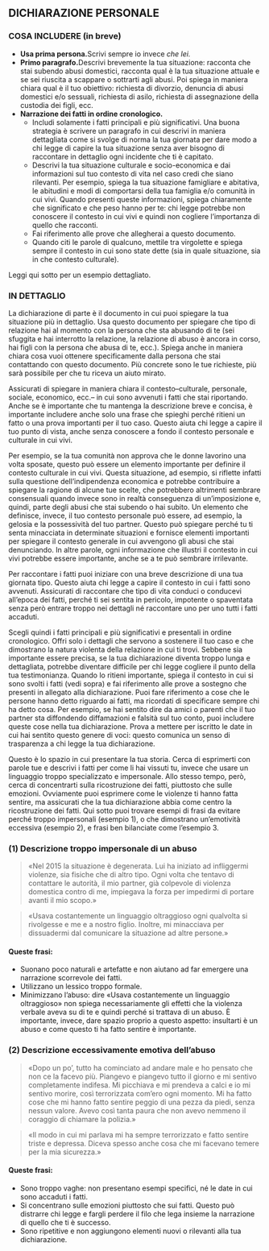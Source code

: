 <h2>DICHIARAZIONE PERSONALE</h2>
<h3>COSA INCLUDERE (in breve)</h3>
<ul>
    <li><strong>Usa prima persona.</strong>Scrivi sempre io invece <em>che lei.</em></li>
    <li><strong>Primo paragrafo.</strong>Descrivi brevemente la tua situazione: racconta che stai subendo abusi domestici, racconta qual è la tua situazione attuale e se sei riuscita a scappare o sottrarti agli abusi. Poi spiega in maniera chiara qual è il tuo obiettivo: richiesta di divorzio, denuncia di abusi domestici e/o sessuali, richiesta di asilo, richiesta di assegnazione della custodia dei figli, ecc.</li>
    <li><strong>Narrazione dei fatti in ordine cronologico.</strong>
        <ul>
            <li>Includi solamente i fatti principali e più significativi. Una buona strategia è scrivere un paragrafo in cui descrivi in maniera dettagliata come si svolge di norma la tua giornata per dare modo a chi legge di capire la tua situazione senza aver bisogno di raccontare in dettaglio ogni incidente che ti è capitato.</li>
            <li>Descrivi la tua situazione culturale e socio-economica e dai informazioni sul tuo contesto di vita nel caso credi che siano rilevanti. Per esempio, spiega la tua situazione famigliare e abitativa, le abitudini e modi di comportarsi della tua famiglia e/o comunità in cui vivi. Quando presenti queste informazioni, spiega chiaramente che significato e che peso hanno per te: chi legge potrebbe non conoscere il contesto in cui vivi e quindi non cogliere l’importanza di quello che racconti.</li>
            <li>Fai riferimento alle prove che allegherai a questo documento.</li>
            <li>Quando citi le parole di qualcuno, mettile tra virgolette e spiega sempre il contesto in cui sono state dette (sia in quale situazione, sia in che contesto culturale).</li>
        </ul>
    </li>
</ul>
<p>Leggi qui sotto per un esempio dettagliato.</p>
<h3>IN DETTAGLIO</h3>
<p>La dichiarazione di parte è il documento in cui puoi spiegare la tua situazione più in dettaglio. Usa questo documento per spiegare che tipo di relazione hai al momento con la persona che sta abusando di te (sei sfuggita e hai interrotto la relazione, la relazione di abuso è ancora in corso, hai figli con la persona che abusa di te, ecc.). Spiega anche in maniera chiara cosa vuoi ottenere specificamente dalla persona che stai contattando con questo documento. Più concrete sono le tue richieste, più sarà possibile per che tu riceva un aiuto mirato.</p>
<p>Assicurati di spiegare in maniera chiara il contesto–culturale, personale, sociale, economico, ecc.– in cui sono avvenuti i fatti che stai riportando. Anche se è importante che tu mantenga la descrizione breve e concisa, è importante includere anche solo una frase che spieghi perché ritieni un fatto o una prova importanti per il tuo caso. Questo aiuta chi legge a capire il tuo punto di vista, anche senza conoscere a fondo il contesto personale e culturale in cui vivi.</p>
<p>Per esempio, se la tua comunità non approva che le donne lavorino una volta sposate, questo può essere un elemento importante per definire il contesto culturale in cui vivi. Questa situazione, ad esempio, si riflette infatti sulla questione dell’indipendenza economica e potrebbe contribuire a spiegare la ragione di alcune tue scelte, che potrebbero altrimenti sembrare consensuali quando invece sono in realtà conseguenza di un’imposizione e, quindi, parte degli abusi che stai subendo o hai subito. Un elemento che definisce, invece, il tuo contesto personale può essere, ad esempio, la gelosia e la possessività del tuo partner. Questo può spiegare perché tu ti senta minacciata in determinate situazioni e fornisce elementi importanti per spiegare il contesto generale in cui avvengono gli abusi che stai denunciando. In altre parole, ogni informazione che illustri il contesto in cui vivi potrebbe essere importante, anche se a te può sembrare irrilevante.</p>
<p>Per raccontare i fatti puoi iniziare con una breve descrizione di una tua giornata tipo. Questo aiuta chi legge a capire il contesto in cui i fatti sono avvenuti. Assicurati di raccontare che tipo di vita conduci o conducevi all’epoca dei fatti, perché ti sei sentita in pericolo, impotente o spaventata senza però entrare troppo nei dettagli né raccontare uno per uno tutti i fatti accaduti.</p>
<p>Scegli quindi i fatti principali e più significativi e presentali in ordine cronologico. Offri solo i dettagli che servono a sostenere il tuo caso e che dimostrano la natura violenta della relazione in cui ti trovi. Sebbene sia importante essere precisa, se la tua dichiarazione diventa troppo lunga e dettagliata, potrebbe diventare difficile per chi legge cogliere il punto della tua testimonianza. Quando lo ritieni importante, spiega il contesto in cui si sono svolti i fatti (vedi sopra) e fai riferimento alle prove a sostegno che presenti in allegato alla dichiarazione. Puoi fare riferimento a cose che le persone hanno detto riguardo ai fatti, ma ricordati di specificare sempre chi ha detto cosa. Per esempio, se hai sentito dire da amici o parenti che il tuo partner sta diffondendo diffamazioni e falsità sul tuo conto, puoi includere queste cose nella tua dichiarazione. Prova a mettere per iscritto le date in cui hai sentito questo genere di voci: questo comunica un senso di trasparenza a chi legge la tua dichiarazione.</p>
<p>Questo è lo spazio in cui presentare la tua storia. Cerca di esprimerti con parole tue e descrivi i fatti per come li hai vissuti tu, invece che usare un linguaggio troppo specializzato e impersonale. Allo stesso tempo, però, cerca di concentrarti sulla ricostruzione dei fatti, piuttosto che sulle emozioni. Ovviamente puoi esprimere come le violenze ti hanno fatta sentire, ma assicurati che la tua dichiarazione abbia come centro la ricostruzione dei fatti. Qui sotto puoi trovare esempi di frasi da evitare perché troppo impersonali (esempio 1), o che dimostrano un’emotività eccessiva (esempio 2), e frasi ben bilanciate come l’esempio 3.</p>
<h3>(1) Descrizione troppo impersonale di un abuso</h3>
<blockquote>«Nel 2015 la situazione è degenerata. Lui ha iniziato ad infliggermi violenze, sia fisiche che di altro tipo. Ogni volta che tentavo di contattare le autorità, il mio partner, già colpevole di violenza domestica contro di me, impiegava la forza per impedirmi di portare avanti il mio scopo.»</blockquote>
<blockquote>«Usava costantemente un linguaggio oltraggioso ogni qualvolta si rivolgesse e me e a nostro figlio. Inoltre, mi minacciava per dissuadermi dal comunicare la situazione ad altre persone.»</blockquote>
<h4>Queste frasi:</h4>
<ul>
    <li>Suonano poco naturali e artefatte e non aiutano ad far emergere una narrazione scorrevole dei fatti.</li>
    <li>Utilizzano un lessico troppo formale.</li>
    <li>Minimizzano l’abuso: dire «Usava costantemente un linguaggio oltraggioso» non spiega necessariamente gli effetti che la violenza verbale aveva su di te e quindi perché si trattava di un abuso. È importante, invece, dare spazio proprio a questo aspetto: insultarti è un abuso e come questo ti ha fatto sentire è importante.</li>
</ul>
<h3>(2) Descrizione eccessivamente emotiva dell’abuso</h3>
<blockquote>«Dopo un po’, tutto ha cominciato ad andare male e ho pensato che non ce la facevo più. Piangevo e piangevo tutto il giorno e mi sentivo completamente indifesa. Mi picchiava e mi prendeva a calci e io mi sentivo morire, così terrorizzata com’ero ogni momento. Mi ha fatto cose che mi hanno fatto sentire peggio di una pezza da piedi, senza nessun valore. Avevo così tanta paura che non avevo nemmeno il coraggio di chiamare la polizia.»</blockquote>
<blockquote>«Il modo in cui mi parlava mi ha sempre terrorizzato e fatto sentire triste e depressa. Diceva spesso anche cosa che mi facevano temere per la mia sicurezza.»</blockquote>
<h4>Queste frasi:</h4>
<ul>
    <li>Sono troppo vaghe: non presentano esempi specifici, né le date in cui sono accaduti i fatti.</li>
    <li>Si concentrano sulle emozioni piuttosto che sui fatti. Questo può distrarre chi legge e fargli perdere il filo che lega insieme la narrazione di quello che ti è successo.</li>
    <li>Sono ripetitive e non aggiungono elementi nuovi o rilevanti alla tua dichiarazione.</li>
</ul>

